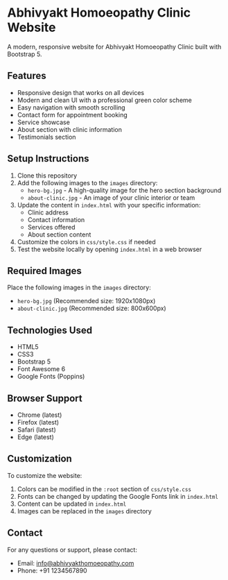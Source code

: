 # Abhivyakt Homoeopathy Clinic Website

A modern, responsive website for Abhivyakt Homoeopathy Clinic built with Bootstrap 5.

## Features

- Responsive design that works on all devices
- Modern and clean UI with a professional green color scheme
- Easy navigation with smooth scrolling
- Contact form for appointment booking
- Service showcase
- About section with clinic information
- Testimonials section

## Setup Instructions

1. Clone this repository
2. Add the following images to the `images` directory:
   - `hero-bg.jpg` - A high-quality image for the hero section background
   - `about-clinic.jpg` - An image of your clinic interior or team
3. Update the content in `index.html` with your specific information:
   - Clinic address
   - Contact information
   - Services offered
   - About section content
4. Customize the colors in `css/style.css` if needed
5. Test the website locally by opening `index.html` in a web browser

## Required Images

Place the following images in the `images` directory:
- `hero-bg.jpg` (Recommended size: 1920x1080px)
- `about-clinic.jpg` (Recommended size: 800x600px)

## Technologies Used

- HTML5
- CSS3
- Bootstrap 5
- Font Awesome 6
- Google Fonts (Poppins)

## Browser Support

- Chrome (latest)
- Firefox (latest)
- Safari (latest)
- Edge (latest)

## Customization

To customize the website:
1. Colors can be modified in the `:root` section of `css/style.css`
2. Fonts can be changed by updating the Google Fonts link in `index.html`
3. Content can be updated in `index.html`
4. Images can be replaced in the `images` directory

## Contact

For any questions or support, please contact:
- Email: info@abhivyakthomoeopathy.com
- Phone: +91 1234567890 